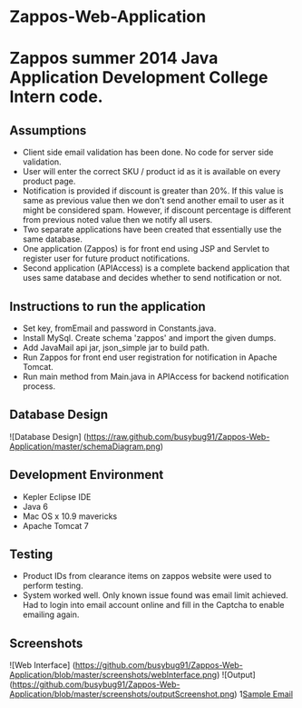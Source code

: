 Zappos-Web-Application
======================

Zappos summer 2014 Java Application Development College Intern code.
================================================

Assumptions
-----------

- Client side email validation has been done. No code for server side validation.
- User will enter the correct SKU / product id as it is available on every product page.
- Notification is provided if discount is greater than 20%. If this value is same as previous value then we don't send
another email to user as it might be considered spam. However, if discount percentage is different from previous noted value
then we notify all users.
- Two separate applications have been created that essentially use the same database.
- One application (Zappos) is for front end using JSP and Servlet to register user for future product notifications.
- Second application (APIAccess) is a complete backend application that uses same database and decides whether to send notification or not.


Instructions to run the application
-----------------------------------

- Set key, fromEmail and password in Constants.java.
- Install MySql. Create schema 'zappos' and import the given dumps. 
- Add JavaMail api jar, json_simple jar to build path.
- Run Zappos for front end user registration for notification in Apache Tomcat.
- Run main method from Main.java in APIAccess for backend notification process.

Database Design
---------------
![Database Design] (https://raw.github.com/busybug91/Zappos-Web-Application/master/schemaDiagram.png)

Development Environment
-----------------------

- Kepler Eclipse IDE 
- Java 6
- Mac OS x 10.9 mavericks
- Apache Tomcat 7

Testing
-------

- Product IDs from clearance items on zappos website were used to perform testing.
- System worked well. Only known issue found was email limit achieved. Had to login into email account online and
fill in the Captcha to enable emailing again.

Screenshots
-----------
![Web Interface] (https://github.com/busybug91/Zappos-Web-Application/blob/master/screenshots/webInterface.png)
![Output] (https://github.com/busybug91/Zappos-Web-Application/blob/master/screenshots/outputScreenshot.png)
1[Sample Email](https://github.com/busybug91/Zappos-Web-Application/blob/master/screenshots/emailSnapshot.png)



